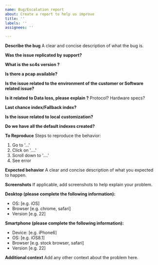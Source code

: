 ```yaml
---
name: Bug/Escalation report
about: Create a report to help us improve
title: ''
labels: ''
assignees: ''

---
```


**Describe the bug**
A clear and concise description of what the bug is.

**Was the issue replicated by support?**

**What is the sc4s version ?**

**Is there a pcap available?**

**Is the issue related to the environment of the customer or Software related issue?**

**Is it related to Data loss, please explain ?**
Protocol? Hardware specs?

**Last chance index/Fallback index?**

**Is the issue related to local customization?**

**Do we have all the default indexes created?**

**To Reproduce**
Steps to reproduce the behavior:
1. Go to '...'
2. Click on '....'
3. Scroll down to '....'
4. See error

**Expected behavior**
A clear and concise description of what you expected to happen.

**Screenshots**
If applicable, add screenshots to help explain your problem.

**Desktop (please complete the following information):**
 - OS: [e.g. iOS]
 - Browser [e.g. chrome, safari]
 - Version [e.g. 22]

**Smartphone (please complete the following information):**
 - Device: [e.g. iPhone6]
 - OS: [e.g. iOS8.1]
 - Browser [e.g. stock browser, safari]
 - Version [e.g. 22]

**Additional context**
Add any other context about the problem here.

